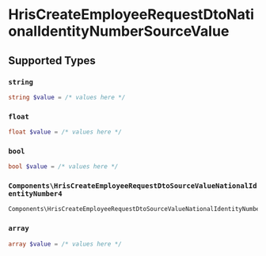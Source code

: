 # HrisCreateEmployeeRequestDtoNationalIdentityNumberSourceValue


## Supported Types

### `string`

```php
string $value = /* values here */
```

### `float`

```php
float $value = /* values here */
```

### `bool`

```php
bool $value = /* values here */
```

### `Components\HrisCreateEmployeeRequestDtoSourceValueNationalIdentityNumber4`

```php
Components\HrisCreateEmployeeRequestDtoSourceValueNationalIdentityNumber4 $value = /* values here */
```

### `array`

```php
array $value = /* values here */
```

